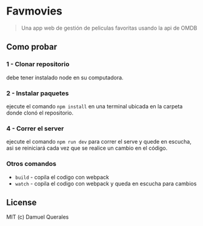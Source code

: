 # Favmovies
> Una app web de gestión de peliculas favoritas usando la api de OMDB

## Como probar

### 1 - Clonar repositorio

debe tener instalado node en su computadora.

### 2 - Instalar paquetes

ejecute el comando `npm install` en una terminal ubicada en la carpeta donde clonó el repositorio.

### 4 - Correr el server

ejecute el comando `npm run dev` para correr el serve y quede en escucha, asi se reiniciará cada vez que se realice un cambio en el código.

### Otros comandos

* `build` - copila el codigo con webpack
* `watch` - copila el codigo con webpack y queda en escucha para cambios

## License
MIT (c) Damuel Querales
